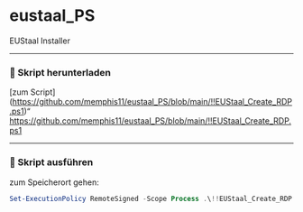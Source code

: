 # eustaal_PS
EUStaal Installer

---

### 🔹 Skript herunterladen

[zum Script] (https://github.com/memphis11/eustaal_PS/blob/main/!!EUStaal_Create_RDP.ps1)“ 
https://github.com/memphis11/eustaal_PS/blob/main/!!EUStaal_Create_RDP.ps1

---

### 🔹 Skript ausführen

zum Speicherort gehen:

```powershell
Set-ExecutionPolicy RemoteSigned -Scope Process .\!!EUStaal_Create_RDP.ps1
